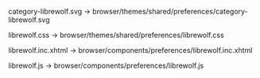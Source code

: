 category-librewolf.svg
-> browser/themes/shared/preferences/category-librewolf.svg

librewolf.css
-> browser/themes/shared/preferences/librewolf.css

librewolf.inc.xhtml
-> browser/components/preferences/librewolf.inc.xhtml

librewolf.js
-> browser/components/preferences/librewolf.js
